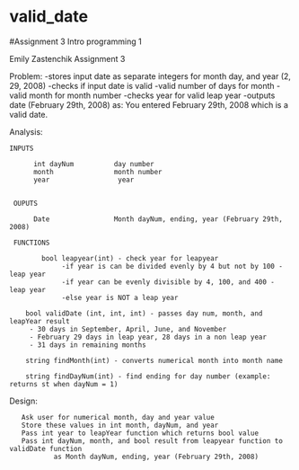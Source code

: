 # valid_date
#Assignment 3 Intro programming 1

Emily Zastenchik
Assignment 3

Problem: 
-stores input date as separate integers for month day, and year (2, 29, 2008)
         -checks if input date is valid 
                 -valid number of days for month
                 -valid month for month number 
         -checks year for valid leap year
         -outputs date (February 29th, 2008) as: You entered February 29th, 2008
         which is a valid date.
	 
Analysis: 

	INPUTS  
	  
          int dayNum          day number
          month               month number
          year                 year
          
	 
	 OUPUTS 
 
          Date                Month dayNum, ending, year (February 29th, 2008)
	 
	 FUNCTIONS 
	 
            bool leapyear(int) - check year for leapyear
                 -if year is can be divided evenly by 4 but not by 100 - leap year
                 -if year can be evenly divisible by 4, 100, and 400 - leap year
                 -else year is NOT a leap year
		 
	    bool validDate (int, int, int) - passes day num, month, and leapYear result
	     - 30 days in September, April, June, and November
	     - February 29 days in leap year, 28 days in a non leap year
	     - 31 days in remaining months
	     
	    string findMonth(int) - converts numerical month into month name
	    
	    string findDayNum(int) - find ending for day number (example: returns st when dayNum = 1)         		            
			                                                                                                                                                                
Design:

       Ask user for numerical month, day and year value
       Store these values in int month, dayNum, and year
       Pass int year to leapYear function which returns bool value
       Pass int dayNum, month, and bool result from leapyear function to validDate function
               as Month dayNum, ending, year (February 29th, 2008)
       
